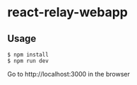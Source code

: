 # react-relay-webapp

## Usage

```
$ npm install
$ npm run dev
```

Go to http://localhost:3000 in the browser
